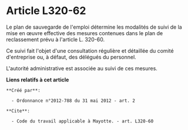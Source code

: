 # Article L320-62

Le plan de sauvegarde de l'emploi détermine les modalités de suivi de la mise en œuvre effective des mesures contenues dans
le plan de reclassement prévu à l'article L. 320-60. 

Ce suivi fait l'objet d'une consultation régulière et détaillée du comité d'entreprise ou, à défaut, des délégués du
personnel. 

L'autorité administrative est associée au suivi de ces mesures.

**Liens relatifs à cet article**

	**Créé par**:

	  - Ordonnance n°2012-788 du 31 mai 2012 - art. 2

	**Cite**:

	  - Code du travail applicable à Mayotte. - art. L320-60
